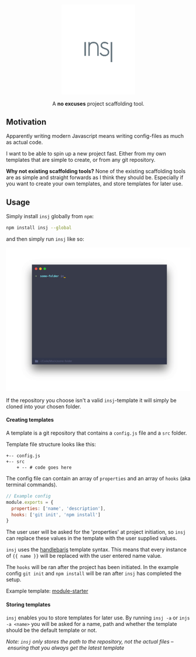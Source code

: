 <div align="center">
  <img width="200" src="https://raw.githubusercontent.com/rognstadragnar/insj/master/logo.png" alt="Insj"> 
  <p>A <b>no excuses</b> project scaffolding tool.</i></p>
</div>

## Motivation

Apparently writing modern Javascript means writing config-files as much as actual code.

I want to be able to spin up a new project fast. Either from my own templates that are simple to create, or from any git repository.

**Why not existing scaffolding tools?** None of the existing scaffolding tools are as simple and straight forwards as I think they should be. Especially if you want to create your own templates, and store templates for later use.

## Usage

Simply install `insj` globally from `npm`:

```sh
npm install insj --global
```

and then simply run `insj` like so:

<div align="center">
  <img src="https://raw.githubusercontent.com/rognstadragnar/insj/master/insj.gif" alt="How to use insj "> 
</div>

If the repository you choose isn't a valid `insj`-template it will simply be cloned into your chosen folder.

#### Creating templates

A template is a git repository that contains a `config.js` file and a `src` folder.

Template file structure looks like this:

```
+-- config.js
+-- src
    + -- # code goes here
```

The config file can contain an array of `properties` and an array of `hooks` (aka terminal commands).

```Javascript
// Example config
module.exports = {
  properties: ['name', 'description'],
  hooks: ['git init', 'npm install']
}
```

The user user will be asked for the 'properties' at project initiation, so `insj` can replace these values in the template with the user supplied values.

`insj` uses the [handlebarjs](handlebarsjs.com) template syntax. This means that every instance of `{{ name }}` will be replaced with the user entered name value.

The `hooks` will be ran after the project has been initiated. In the example config `git init` and `npm install` will be ran after `insj` has completed the setup.

Example template: [module-starter](https://github.com/rognstadragnar/module-starter)

#### Storing templates

`insj` enables you to store templates for later use.
By running `insj -a` or `injs -a <name>` you will be asked for a name, path and whether the template should be the default template or not.

_Note: `insj` only stores the path to the repository, not the actual files – ensuring that you always get the latest template_

